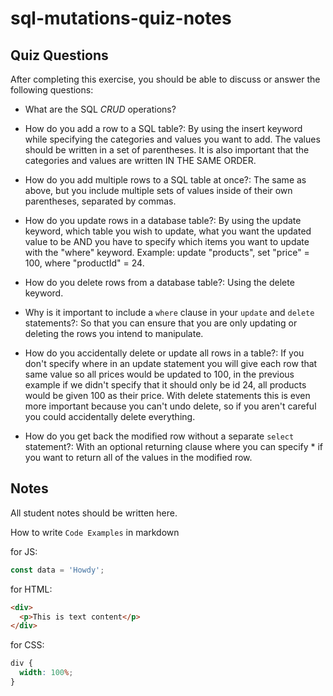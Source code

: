# sql-mutations-quiz-notes

## Quiz Questions

After completing this exercise, you should be able to discuss or answer the following questions:

- What are the SQL _CRUD_ operations?

- How do you add a row to a SQL table?: By using the insert keyword while specifying the categories and values you want to add. The values should be written in a set of parentheses. It is also important that the categories and values are written IN THE SAME ORDER.

- How do you add multiple rows to a SQL table at once?: The same as above, but you include multiple sets of values inside of their own parentheses, separated by commas.

- How do you update rows in a database table?: By using the update keyword, which table you wish to update, what you want the updated value to be AND you have to specify which items you want to update with the "where" keyword. Example: update "products", set "price" = 100, where "productId" = 24.

- How do you delete rows from a database table?: Using the delete keyword.

- Why is it important to include a `where` clause in your `update` and `delete` statements?: So that you can ensure that you are only updating or deleting the rows you intend to manipulate.

- How do you accidentally delete or update all rows in a table?: If you don't specify where in an update statement you will give each row that same value so all prices would be updated to 100, in the previous example if we didn't specify that it should only be id 24, all products would be given 100 as their price. With delete statements this is even more important because you can't undo delete, so if you aren't careful you could accidentally delete everything.

- How do you get back the modified row without a separate `select` statement?: With an optional returning clause where you can specify \* if you want to return all of the values in the modified row.

## Notes

All student notes should be written here.

How to write `Code Examples` in markdown

for JS:

```javascript
const data = 'Howdy';
```

for HTML:

```html
<div>
  <p>This is text content</p>
</div>
```

for CSS:

```css
div {
  width: 100%;
}
```
